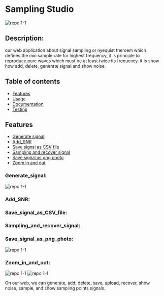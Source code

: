 # Sampling Studio 
![repo 1-1](https://github.com/alaayasser01/first-dsp-task/blob/main/photos/Sampling%20studio.png)
## Description:
our web application about signal sampling or nyequist theroem which defines the min sample rate for highest frequency, it is principle to reproduce pure waves which must be at least twice its frequency. it is show how add, delete, generate signal and show noise.

## Table of contents

* [Features](#features)
* [Usage](#usage)
* [Documentation](#documentation)
* [Testing](#testing)

## Features
* [Generate signal](#generate_signal)
* [Add_SNR](#add_snr)
* [Save signal as CSV file](#save_signal_as_CSV_file)
* [Sampling and recover signal](#sampling_and_recover_signal)
* [Save signal as png photo](#save_signal_as_png_photo)
* [Zoom in and out](#zoom_in_and_out)

### Generate_signal:
![repo 1-1](https://github.com/alaayasser01/first-dsp-task/blob/main/photos/side%20bar_Generation.png)


### Add_SNR:

### Save_signal_as_CSV_file:

### Sampling_and_recover_signal:

### Save_signal_as_png_photo:
![repo 1-1](https://github.com/alaayasser01/first-dsp-task/blob/main/photos/download%20as%20png.png)

### Zoom_in_and_out:
![repo 1-1](https://github.com/alaayasser01/first-dsp-task/blob/main/photos/zoom%20in.png)
![repo 1-1](https://github.com/alaayasser01/first-dsp-task/blob/main/photos/after%20zoom%20in.png)

On our web, we can generate, add, delete, save, upload, recover, show noise, sample, and show sampling points signals.
